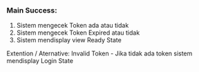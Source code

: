 ### Main Success:

1. Sistem mengecek Token ada atau tidak
2. Sistem mengecek Token Expired atau tidak
3. Sistem mendisplay view Ready State

Extention / Aternative:
Invalid Token   - Jika tidak ada token sistem mendisplay Login State